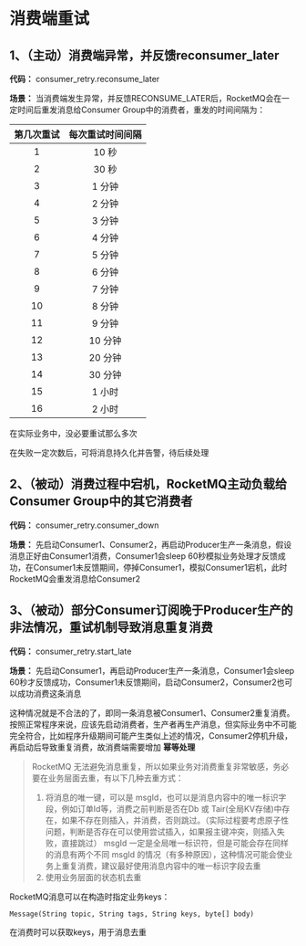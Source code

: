 # 消费端重试

## 1、（主动）消费端异常，并反馈reconsumer_later

**代码：** consumer_retry.reconsume_later 

**场景：** 
当消费端发生异常，并反馈RECONSUME_LATER后，RocketMQ会在一定时间后重发消息给Consumer Group中的消费者，重发的时间间隔为：

|第几次重试|每次重试时间间隔|
| :--------: | :--------: |
| 1 | 10 秒 | 
| 2 | 30 秒 | 
| 3 | 1 分钟 | 
| 4 | 2 分钟 | 
| 5 | 3 分钟 | 
| 6 | 4 分钟 | 
| 7 | 5 分钟 | 
| 8 | 6 分钟 | 
| 9 | 7 分钟 | 
| 10 | 8 分钟 | 
| 11 | 9 分钟 | 
| 12 | 10 分钟 | 
| 13 | 20 分钟 | 
| 14 | 30 分钟 | 
| 15 | 1 小时 | 
| 16 | 2 小时 | 

在实际业务中，没必要重试那么多次

在失败一定次数后，可将消息持久化并告警，待后续处理


## 2、（被动）消费过程中宕机，RocketMQ主动负载给Consumer Group中的其它消费者

**代码：** consumer_retry.consumer_down

**场景：** 
先启动Consumer1、Consumer2，再启动Producer生产一条消息，假设消息正好由Consumer1消费，Consumer1会sleep 60秒模拟业务处理才反馈成功，在Consumer1未反馈期间，停掉Consumer1，模拟Consumer1宕机，此时RocketMQ会重发消息给Consumer2

## 3、（被动）部分Consumer订阅晚于Producer生产的非法情况，重试机制导致消息重复消费

**代码：** consumer_retry.start_late

**场景：** 
先启动Consumer1，再启动Producer生产一条消息，Consumer1会sleep 60秒才反馈成功，Consumer1未反馈期间，启动Consumer2，Consumer2也可以成功消费这条消息

这种情况就是不合法的了，即同一条消息被Consumer1、Consumer2重复消费。按照正常程序来说，应该先启动消费者，生产者再生产消息，但实际业务中不可能完全符合，比如程序升级期间可能产生类似上述的情况，Consumer2停机升级，再启动后导致重复消费，故消费端需要增加 **幂等处理**

>RocketMQ 无法避免消息重复，所以如果业务对消费重复非常敏感，务必要在业务层面去重，有以下几种去重方式：
>1. 将消息的唯一键，可以是 msgId，也可以是消息内容中的唯一标识字段，例如订单Id等，消费之前判断是否在Db 或 Tair(全局KV存储)中存在，如果不存在则插入，并消费，否则跳过。（实际过程要考虑原子性问题，判断是否存在可以使用尝试插入，如果报主键冲突，则插入失败，直接跳过）
>msgId 一定是全局唯一标识符，但是可能会存在同样的消息有两个不同 msgId 的情况（有多种原因），这种情况可能会使业务上重复消费，建议最好使用消息内容中的唯一标识字段去重
>2. 使用业务层面的状态机去重

RocketMQ消息可以在构造时指定业务keys：

`Message(String topic, String tags, String keys, byte[] body)`

在消费时可以获取keys，用于消息去重

